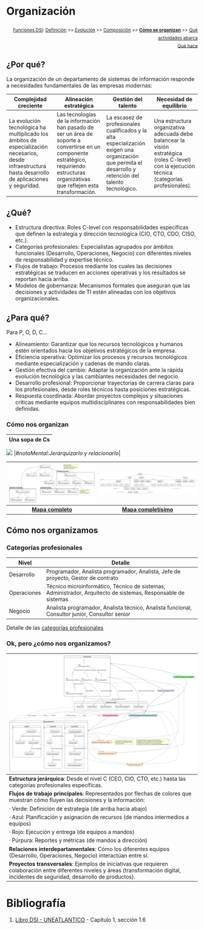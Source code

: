 # Organización

<div align=right>

<sub>[Funciones DSI](README.md): [Definición](definicion.md) >> [Evolución](evolucion.md) >> [Composición](componentes.md) >> [**Cómo se organizan**](organizacion.md) >> [Qué actividades abarca](actividades.md)<br>
[Qué hace](elDirector.md)</sub>

</div>

## ¿Por qué?

La organización de un departamento de sistemas de información responde a necesidades fundamentales de las empresas modernas:

|Complejidad creciente|Alineación estratégica|Gestión del talento|Necesidad de equilibrio|
|-|-|-|-|
|La evolución tecnológica ha multiplicado los ámbitos de especialización necesarios, desde infraestructura hasta desarrollo de aplicaciones y seguridad.|Las tecnologías de la información han pasado de ser un área de soporte a convertirse en un componente estratégico, requiriendo estructuras organizativas que reflejen esta transformación.|La escasez de profesionales cualificados y la alta especialización exigen una organización que permita el desarrollo y retención del talento tecnológico.|Una estructura organizativa adecuada debe balancear la visión estratégica (roles C-level) con la ejecución técnica (categorías profesionales).|

## ¿Qué?

- Estructura directiva: Roles C-level con responsabilidades específicas que definen la estrategia y dirección tecnológica (CIO, CTO, CDO, CISO, etc.).
- Categorías profesionales: Especialistas agrupados por ámbitos funcionales (Desarrollo, Operaciones, Negocio) con diferentes niveles de responsabilidad y expertise técnico.
- Flujos de trabajo: Procesos mediante los cuales las decisiones estratégicas se traducen en acciones operativas y los resultados se reportan hacia arriba.
- Modelos de gobernanza: Mecanismos formales que aseguran que las decisiones y actividades de TI estén alineadas con los objetivos organizacionales.

## ¿Para qué?

Para P, O, D, C...

- Alineamiento: Garantizar que los recursos tecnológicos y humanos estén orientados hacia los objetivos estratégicos de la empresa.
- Eficiencia operativa: Optimizar los procesos y recursos tecnológicos mediante especialización y cadenas de mando claras.
- Gestión efectiva del cambio: Adaptar la organización ante la rápida evolución tecnológica y las cambiantes necesidades del negocio.
- Desarrollo profesional: Proporcionar trayectorias de carrera claras para los profesionales, desde roles técnicos hasta posiciones estratégicas.
- Respuesta coordinada: Abordar proyectos complejos y situaciones críticas mediante equipos multidisciplinares con responsabilidades bien definidas.

### Cómo nos organizan

|Una sopa de Cs|
-|
![](/images/modelosUML/modelosUML/sopaDeCs.svg)
|*#notaMental:Jerarquizarlo y relacionarlo*|

|![](/images/temario/modelosUML/sopaC2.0.svg)|![](/images/temario/modelosUML/sopaC2.0_extendido_jerarquizado.svg)|
|:-:|:-:|
|[**Mapa completo**](/images/temario/modelosUML/sopaC2.0.svg)|[**Mapa completísimo**](/images/temario/modelosUML/sopaC2.0_extendido_jerarquizado.svg)

## Cómo nos organizamos

### Categorías profesionales

|Nivel|Detalle|
-|-
|Desarrollo|Programador, Analista programador, Analista, Jefe de proyecto, Gestor de contrato|
|Operaciones|Técnico microinformático, Técnico de sistemas, Administrador, Arquitecto de sistemas, Responsable de sistemas|
|Negocio|Analista programador, Analista técnico, Analista funcional, Consultor junior, Consultor senior|

Detalle de las [categorías profesionales](categoriasProfesionales.md)

### Ok, pero ¿cómo nos organizamos?

<div align=center>

|![](/images/temario/modelosUML/flujoOrganizativo.svg)
|-
|**Estructura jerárquica**: Desde el nivel C (CEO, CIO, CTO, etc.) hasta las categorías profesionales específicas.
|**Flujos de trabajo principales**: Representados por flechas de colores que muestran cómo fluyen las decisiones y la información:
| · Verde: Definición de estrategia (de arriba hacia abajo)
| · Azul: Planificación y asignación de recursos (de mandos intermedios a equipos)
| · Rojo: Ejecución y entrega (de equipos a mandos)
| · Púrpura: Reportes y métricas (de mandos a dirección)
|**Relaciones interdepartamentales**: Cómo los diferentes equipos (Desarrollo, Operaciones, Negocio) interactúan entre sí.
|**Proyectos transversales**: Ejemplos de iniciativas que requieren colaboración entre diferentes niveles y áreas (transformación digital, incidentes de seguridad, desarrollo de productos).

</div>

# Bibliografía

1. [Libro DSI - UNEATLANTICO](https://campus.uneatlantico.es/pluginfile.php/68989/mod_folder/content/0/Libro%20DSI%20-%20UNEATLANTICO.pdf?forcedownload=1) - Capítulo 1, sección 1.6

